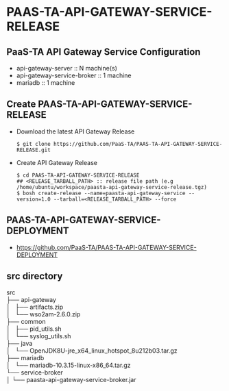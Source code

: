 # PAAS-TA-API-GATEWAY-SERVICE-RELEASE


## PaaS-TA API Gateway Service Configuration
- api-gateway-server :: N machine(s)
- api-gateway-service-broker :: 1 machine
- mariadb :: 1 machine

## Create PAAS-TA-API-GATEWAY-SERVICE-RELEASE
- Download the latest API Gateway Release
    ```
    $ git clone https://github.com/PaaS-TA/PAAS-TA-API-GATEWAY-SERVICE-RELEASE.git
    ```
- Create API Gateway Release
    ```
    $ cd PAAS-TA-API-GATEWAY-SERVICE-RELEASE
    ## <RELEASE_TARBALL_PATH> :: release file path (e.g /home/ubuntu/workspace/paasta-api-gateway-service-release.tgz) 
    $ bosh create-release --name=paasta-api-gateway-service --version=1.0 --tarball=<RELEASE_TARBALL_PATH> --force
    ```
## PAAS-TA-API-GATEWAY-SERVICE-DEPLOYMENT 
- https://github.com/PaaS-TA/PAAS-TA-API-GATEWAY-SERVICE-DEPLOYMENT

## src directory
src  
    ├── api-gateway  
    │   ├── artifacts.zip  
    │   └── wso2am-2.6.0.zip  
    ├── common  
    │   ├── pid_utils.sh  
    │   └── syslog_utils.sh  
    ├── java  
    │   └── OpenJDK8U-jre_x64_linux_hotspot_8u212b03.tar.gz  
    ├── mariadb  
    │   └── mariadb-10.3.15-linux-x86_64.tar.gz  
    └── service-broker  
    │   └── paasta-api-gateway-service-broker.jar  
    
